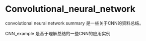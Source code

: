 # Convolutional_neural_network

convolutional neural network summary 是一些关于CNN的资料总结。

CNN_example 是基于理解总结的一些CNN的应用实例
